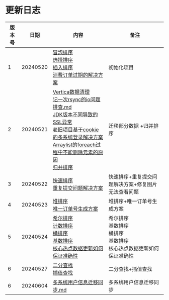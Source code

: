# 更新日志
| 版本号 | 日期       | 内容                                                                                                                                                                                                                                                                                                                                                                                              | 备注                                                 |
|-----|----------|-------------------------------------------------------------------------------------------------------------------------------------------------------------------------------------------------------------------------------------------------------------------------------------------------------------------------------------------------------------------------------------------------|----------------------------------------------------|
| 1   | 20240520 | [冒泡排序](src/main/java/com/luckycode/code4work/algorithm/sort/BubbleSort.java)<br/> [选择排序](src/main/java/com/luckycode/code4work/algorithm/sort/SelectionSort.java)<br/>[插入排序](src/main/java/com/luckycode/code4work/algorithm/sort/InsertionSort.java)<br/>[消费订单过期的解决方案](note/消费订单过期的解决方案.md)                                                                                                    | 初始化项目                                              |
| 2   | 20240521 | [Vertica数据清理](note/Vertica数据清理.md)<br/>[记一次rsync的io问题排查.md](note/记一次rsync的io问题排查)<br/>[JDK版本不同导致的SSL异常](note/JDK版本不同导致的SSL异常.md)<br/>[老旧项目基于cookie的多系统登录解决方案](note/老旧项目基于cookie的多系统登录解决方案.md)<br/>[Arraylist的foreach过程中不能删除元素的原因](note/Arraylist的foreach过程中不能删除元素的原因.md)<br/>[归并排序](src/main/java/com/luckycode/code4work/algorithm/sort/MergeSort.java)                                        | 迁移部分数据 +归并排序                                       |
| 3   | 20240522 | [快速排序](src/main/java/com/luckycode/code4work/algorithm/sort/QuickSort.java)      <br/>[重复提交问题解决方案](note/重复提交问题解决方案.md)                                                                                                                                                                                                                                                                          | 快速排序+重复提交问题解决方案+修复图片无法查看问题                         |
| 4   | 20240523 | [堆排序](src/main/java/com/luckycode/code4work/algorithm/sort/QuickSort.java)       <br/>[唯一订单号生成方案](note/唯一订单号生成方案.md)                                                                                                                                                                                                                                                                            | 堆排序+唯一订单号生成方案                                      |
| 5   | 20240524 | [希尔排序](src/main/java/com/luckycode/code4work/algorithm/sort/ShellSort.java)       <br/>[计数排序](src/main/java/com/luckycode/code4work/algorithm/sort/CountingSort.java)     <br/>[桶排序](src/main/java/com/luckycode/code4work/algorithm/sort/BucketSort.java)    <br/>[基数排序](src/main/java/com/luckycode/code4work/algorithm/sort/RadixSort.java)  <br/>[核心热点数据更新如何保证准确性](note/核心热点数据更新如何保证准确性.md) | 希尔排序<br/>基数排序<br/>桶排序<br/>基数排序<br/>核心热点数据更新如何保证准确性 |
| 6   | 20240527 | [二分查找](src/main/java/com/luckycode/code4work/algorithm/search/BinarySearch.java)    <br/>[插值查找](src/main/java/com/luckycode/code4work/algorithm/search/InterpolationSearch.java)                                                                                                                                                                                                                | 二分查找+插值查找                                          |
| 6   | 20240604 | [多系统用户信息迁移同步.md](note/多系统用户信息迁移同步.md)                                                                                                                                                                                                |多系统用户信息迁移同步                                    |
